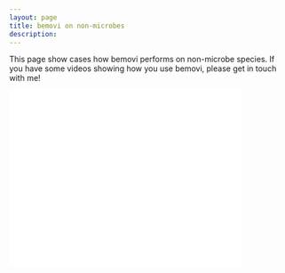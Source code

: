 ```yaml
---
layout: page
title: bemovi on non-microbes
description: 
---
```


This page show cases how bemovi performs on non-microbe species. If you have some videos
showing how you use bemovi, please get in touch with me!

<iframe width="420" height="315" src="//www.youtube.com/embed/InqV34BcheM" frameborder="0"> </iframe>